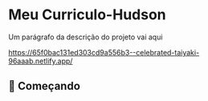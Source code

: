 # Meu Curriculo-Hudson

Um parágrafo da descrição do projeto vai aqui

https://65f0bac131ed303cd9a556b3--celebrated-taiyaki-96aaab.netlify.app/

## 🚀 Começando


